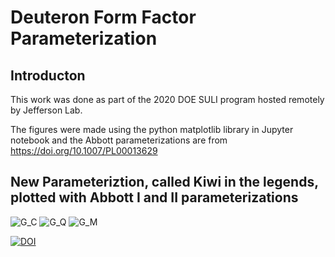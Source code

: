 # Deuteron Form Factor Parameterization

## Introducton

This work was done as part of the 2020 DOE SULI program hosted remotely by Jefferson Lab.

The figures were made using the python matplotlib library in Jupyter notebook and the Abbott parameterizations are from https://doi.org/10.1007/PL00013629

## New Parameteriztion, called Kiwi in the legends, plotted with Abbott I and II parameterizations
![G_C](https://github.com/sherwberry/C-Users-lamor-Desktop-FormFactors-Form_Factor_SULI2020_Parameterization/blob/master/g_c_parameterization_weighted.png)
![G_Q](https://github.com/sherwberry/C-Users-lamor-Desktop-FormFactors-Form_Factor_SULI2020_Parameterization/blob/master/g_q_parameterization_weighted.png)
![G_M](https://github.com/sherwberry/C-Users-lamor-Desktop-FormFactors-Form_Factor_SULI2020_Parameterization/blob/master/g_m_parameterization_weighted.png)


[![DOI](https://zenodo.org/badge/DOI/10.5281/zenodo.4074280.svg)](https://doi.org/10.5281/zenodo.4074280)

